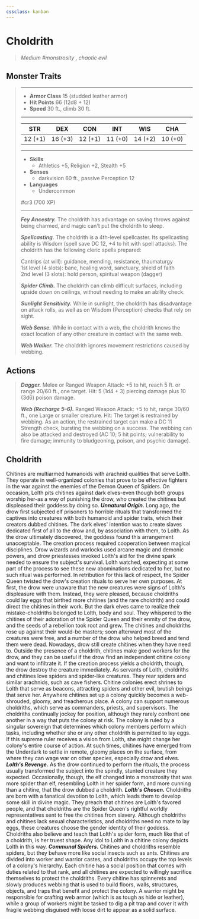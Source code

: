 ```yaml
---
cssclass: kanban
---
```


# Choldrith
>*Medium #monstrosity , chaotic evil*
## Monster Traits
>___
>- **Armor Class** 15 (studded leather armor)
>- **Hit Points** 66 (12d8 + 12)
>- **Speed** 30 ft., climb 30 ft.
>___
>|STR|DEX|CON|INT|WIS|CHA|
>|:---:|:---:|:---:|:---:|:---:|:---:|
>|12 (+1)|16 (+3)|12 (+1)|11 (+0)|14 (+2)|10 (+0)|
>___
>- **Skills**
>	 - Athletics +5, Religion +2, Stealth +5
>- **Senses**
>	 - darkvision 60 ft., passive Perception 12
>- **Languages**
>	 - Undercommon
>
> #cr3 (700 XP)
>___
>***Fey Ancestry.*** The choldrith has advantage on saving throws against being charmed, and magic can't put the choldrith to sleep.  
>
>***Spellcasting.*** The choldrith is a 4th-level spellcaster. Its spellcasting ability is Wisdom (spell save DC 12, +4 to hit with spell attacks). The choldrith has the following cleric spells prepared:  
>
>Cantrips (at will): guidance, mending, resistance, thaumaturgy  
>1st level (4 slots): bane, healing word, sanctuary, shield of faith  
>2nd level (3 slots): hold person, spiritual weapon (dagger)  
>
>
>***Spider Climb.*** The choldrith can climb difficult surfaces, including upside down on ceilings, without needing to make an ability check.  
>
>***Sunlight Sensitivity.*** While in sunlight, the choldrith has disadvantage on attack rolls, as well as on Wisdom (Perception) checks that rely on sight.  
>
>***Web Sense.*** While in contact with a web, the choldrith knows the exact location of any other creature in contact with the same web.  
>
>***Web Walker.*** The choldrith ignores movement restrictions caused by webbing.  
>
## Actions
>***Dagger.*** Melee  or Ranged Weapon Attack: +5 to hit, reach 5 ft. or range 20/60 ft., one target. Hit: 5 (1d4 + 3) piercing damage plus 10 (3d6) poison damage.  
>
>***Web (Recharge 5–6).*** Ranged Weapon Attack: +5 to hit, range 30/60 ft., one Large or smaller creature. Hit: The target is restrained by webbing. As an action, the restrained target can make a DC 11 Strength check, bursting the webbing on a success. The webbing can also be attacked and destroyed (AC 10; 5 hit points; vulnerability to fire damage; immunity to bludgeoning, poison, and psychic damage).
## Choldrith
Chitines are multiarmed humanoids with arachnid qualities that serve Lolth. They operate in well-organized colonies that prove to be effective fighters in the war against the enemies of the Demon Queen of Spiders. On occasion, Lolth pits chitines against dark elves-even though both groups worship her-as a way of punishing the drow, who created the chitines but displeased their goddess by doing so.
***Unnatural Origin.***  Long ago, the drow first subjected elf prisoners to horrible rituals that transformed the captives into creatures with both humanoid and spider traits, which their creators dubbed chitines. The dark elves' intention was to create slaves dedicated first of all to the drow and, by association with them, to Lolth. As the drow ultimately discovered, the goddess found this arrangement unacceptable.
The creation process required cooperation between magical disciplines. Drow wizards and warlocks used arcane magic and demonic powers, and drow priestesses invoked Lolth's aid for the divine spark needed to ensure the subject's survival. Lolth watched, expecting at some part of the process to see these new abominations dedicated to her, but no such ritual was performed. In retribution for this lack of respect, the Spider Queen twisted the drow's creation rituals to serve her own purposes.
At first, the drow were unaware that the new creatures were signs of Lolth's displeasure with them. Instead, they were pleased, because choldriths could lay eggs that birthed more chitines (and the rare choldrith) and could direct the chitines in their work. But the dark elves came to realize their mistake-choldriths belonged to Lolth, body and soul. They whispered to the chitines of their adoration of the Spider Queen and their enmity of the drow, and the seeds of a rebellion took root and grew. The chitines and choldriths rose up against their would-be masters; soon afterward most of the creatures were free, and a number of the drow who helped breed and tend them were dead.
Nowadays, drow still create chitines when they have need to. Outside the presence of a choldrith, chitines make good workers for the drow, and they can be useful if the drow find an independent chitine colony and want to infiltrate it. If the creation process yields a choldrith, though, the drow destroy the creature immediately.
As servants of Lolth, choldriths and chitines love spiders and spider-like creatures. They rear spiders and similar arachnids, such as cave fishers. Chitine colonies erect shrines to Lolth that serve as beacons, attracting spiders and other evil, brutish beings that serve her. Anywhere chitines set up a colony quickly becomes a web-shrouded, gloomy, and treacherous place.
A colony can support numerous choldriths, which serve as commanders, priests, and supervisors. The choldriths continually jockey for position, although they rarely confront one another in a way that puts the colony at risk. The colony is ruled by a singular sovereign that determines which colony members perform which tasks, including whether she or any other choldrith is permitted to lay eggs. If this supreme ruler receives a vision from Lolth, she might change her colony's entire course of action. At such times, chitines have emerged from the Underdark to settle in remote, gloomy places on the surface, from where they can wage war on other species, especially drow and elves.
***Lolth's Revenge.***  As the drow continued to perform the rituals, the process usually transformed the subject into the spindly, stunted creature they expected. Occasionally, though, the elf changed into a monstrosity that was more spider than elf, resembling Lolth in her spider form, and more cunning than a chitine, that the drow dubbed a choldrith.
***Lolth's Chosen.***  Choldriths are born with a fanatical devotion to Lolth, which leads them to develop some skill in divine magic. They preach that chitines are Lolth's favored people, and that choldriths are the Spider Queen's rightful worldly representatives sent to free the chitines from slavery. Although choldriths and chitines lack sexual characteristics, and choldriths need no mate to lay eggs, these creatures choose the gender identity of their goddess. Choldriths also believe and teach that Lolth's spider form, much like that of a choldrith, is her truest shape. Any idol to Lolth in a chitine colony depicts Lolth in this way.
***Communal Spiders.***  Chitines and choldriths resemble spiders, but they behave more like social insects such as ants. Chitines are divided into worker and warrior castes, and choldriths occupy the top levels of a colony's hierarchy. Each chitine has a social position that comes with duties related to that rank, and all chitines are expected to willingly sacrifice themselves to protect the choldriths. Every chitine has spinnerets and slowly produces webbing that is used to build floors, walls, structures, objects, and traps that benefit and protect the colony. A warrior might be responsible for crafting web armor (which is as tough as hide or leather), while a group of workers might be tasked to dig a pit trap and cover it with fragile webbing disguised with loose dirt to appear as a solid surface.